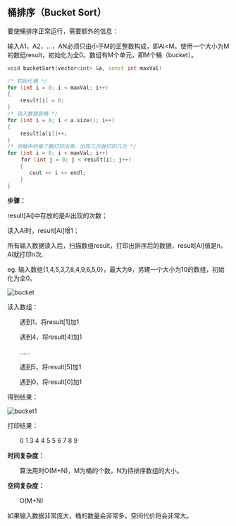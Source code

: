 ## 桶排序（Bucket Sort）
要使桶排序正常运行，需要额外的信息：

输入A1，A2，...，AN必须只由小于M的正整数构成，即Ai<M。使用一个大小为M的数组result，初始化为全0。数组有M个单元，即M个桶（bucket）。 
```c++
void bucketSort(vector<int> &a, const int maxVal)

/* 初始化桶 */
for (int i = 0; i < maxVal; i++)
{
    result[i] = 0;
}
/* 读入数据装桶 */
for (int i = 0; i < a.size(); i++)
{
    result[a[i]]++;
}
/* 将桶中的每个数打印出来，出现几次就打印几次 */
for (int i = 0; i < maxVal; i++)
 　　for (int j = 0; j < result[i]; j++)
    {
       cout << i << endl;
    }
}
```
**步骤：**

result[Ai]中存放的是Ai出现的次数；

读入Ai时，result[Ai]增1；　　

所有输入数据读入后，扫描数组result，打印出排序后的数据，result[Ai]值是n，Ai就打印n次.

eg.  输入数组{1,4,5,3,7,8,4,9,6,5,0}，最大为9，另建一个大小为10的数组，初始化为全0。

![bucket]()

读入数组：

　　遇到1，将result[1]加1

　　遇到4，将result[4]加1

　　......

　　遇到5，将result[5]加1

　　遇到0，将result[0]加1

得到结果：

![bucket1]()

打印结果：

　　0 1 3 4 4 5 5 6 7 8 9

**时间复杂度：**

　　算法用时O(M+N)，M为桶的个数，N为待排序数组的大小。

**空间复杂度：**

　　O(M+N)

如果输入数据非常庞大，桶的数量会非常多，空间代价将会非常大。　
